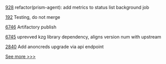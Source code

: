 
[928](https://github.com/hyperledger-labs/open-enterprise-agent/pull/928) refactor(prism-agent): add metrics to status list background job

[192](https://github.com/hyperledger/iroha-javascript/pull/192) Testing, do not merge

[6746](https://github.com/hyperledger/besu/pull/6746) Artifactory publish

[6745](https://github.com/hyperledger/besu/pull/6745) uprevved kzg library dependency, aligns version num with upstream

[2840](https://github.com/hyperledger/aries-cloudagent-python/pull/2840) Add anoncreds upgrade via api endpoint


[See more >>>](https://start-here.hyperledger.org/pull-requests)
